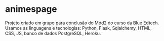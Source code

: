 # animespage
Projeto criado em grupo para conclusão do Mód2 do curso da Blue Edtech. Usamos as linguagens e tecnologias: Python, Flask, Sqlalchemy, HTML, CSS, JS, banco de dados PostgreSQL, Heroku.
